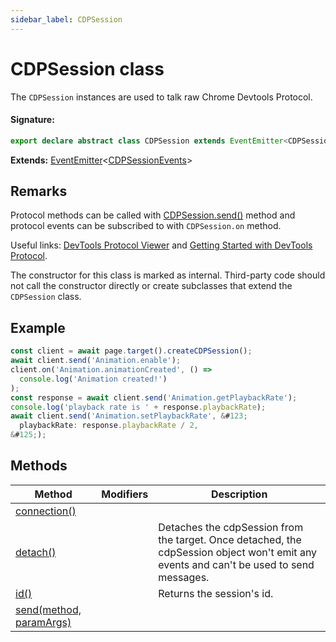 ```yaml
---
sidebar_label: CDPSession
---
```


# CDPSession class

The `CDPSession` instances are used to talk raw Chrome Devtools Protocol.

#### Signature:

```typescript
export declare abstract class CDPSession extends EventEmitter<CDPSessionEvents>
```

**Extends:** [EventEmitter](./puppeteer.eventemitter.md)&lt;[CDPSessionEvents](./puppeteer.cdpsessionevents.md)&gt;

## Remarks

Protocol methods can be called with [CDPSession.send()](./puppeteer.cdpsession.send.md) method and protocol events can be subscribed to with `CDPSession.on` method.

Useful links: [DevTools Protocol Viewer](https://chromedevtools.github.io/devtools-protocol/) and [Getting Started with DevTools Protocol](https://github.com/aslushnikov/getting-started-with-cdp/blob/HEAD/README.md).

The constructor for this class is marked as internal. Third-party code should not call the constructor directly or create subclasses that extend the `CDPSession` class.

## Example

```ts
const client = await page.target().createCDPSession();
await client.send('Animation.enable');
client.on('Animation.animationCreated', () =>
  console.log('Animation created!')
);
const response = await client.send('Animation.getPlaybackRate');
console.log('playback rate is ' + response.playbackRate);
await client.send('Animation.setPlaybackRate', &#123;
  playbackRate: response.playbackRate / 2,
&#125;);
```

## Methods

| Method                                                    | Modifiers | Description                                                                                                                             |
| --------------------------------------------------------- | --------- | --------------------------------------------------------------------------------------------------------------------------------------- |
| [connection()](./puppeteer.cdpsession.connection.md)      |           |                                                                                                                                         |
| [detach()](./puppeteer.cdpsession.detach.md)              |           | Detaches the cdpSession from the target. Once detached, the cdpSession object won't emit any events and can't be used to send messages. |
| [id()](./puppeteer.cdpsession.id.md)                      |           | Returns the session's id.                                                                                                               |
| [send(method, paramArgs)](./puppeteer.cdpsession.send.md) |           |                                                                                                                                         |
